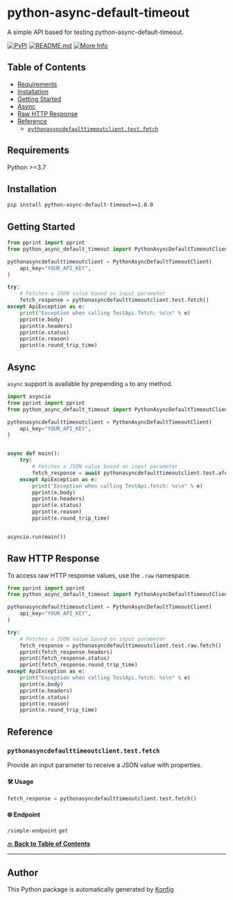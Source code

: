 # python-async-default-timeout<a id="python-async-default-timeout"></a>

A simple API based for testing python-async-default-timeout.


[![PyPI](https://img.shields.io/badge/PyPI-v1.0.0-blue)](https://pypi.org/project/python-async-default-timeout/1.0.0)
[![README.md](https://img.shields.io/badge/README-Click%20Here-green)](https://github.com/konfig-dev/konfig/tree/main/python#readme)
[![More Info](https://img.shields.io/badge/More%20Info-Click%20Here-orange)](http://example.com/support)

## Table of Contents<a id="table-of-contents"></a>

<!-- toc -->

- [Requirements](#requirements)
- [Installation](#installation)
- [Getting Started](#getting-started)
- [Async](#async)
- [Raw HTTP Response](#raw-http-response)
- [Reference](#reference)
  * [`pythonasyncdefaulttimeoutclient.test.fetch`](#pythonasyncdefaulttimeoutclienttestfetch)

<!-- tocstop -->

## Requirements<a id="requirements"></a>

Python >=3.7

## Installation<a id="installation"></a>

```sh
pip install python-async-default-timeout==1.0.0
```

## Getting Started<a id="getting-started"></a>

```python
from pprint import pprint
from python_async_default_timeout import PythonAsyncDefaultTimeoutClient, ApiException

pythonasyncdefaulttimeoutclient = PythonAsyncDefaultTimeoutClient(
    api_key="YOUR_API_KEY",
)

try:
    # Fetches a JSON value based on input parameter
    fetch_response = pythonasyncdefaulttimeoutclient.test.fetch()
except ApiException as e:
    print("Exception when calling TestApi.fetch: %s\n" % e)
    pprint(e.body)
    pprint(e.headers)
    pprint(e.status)
    pprint(e.reason)
    pprint(e.round_trip_time)
```

## Async<a id="async"></a>

`async` support is available by prepending `a` to any method.

```python
import asyncio
from pprint import pprint
from python_async_default_timeout import PythonAsyncDefaultTimeoutClient, ApiException

pythonasyncdefaulttimeoutclient = PythonAsyncDefaultTimeoutClient(
    api_key="YOUR_API_KEY",
)


async def main():
    try:
        # Fetches a JSON value based on input parameter
        fetch_response = await pythonasyncdefaulttimeoutclient.test.afetch()
    except ApiException as e:
        print("Exception when calling TestApi.fetch: %s\n" % e)
        pprint(e.body)
        pprint(e.headers)
        pprint(e.status)
        pprint(e.reason)
        pprint(e.round_trip_time)


asyncio.run(main())
```

## Raw HTTP Response<a id="raw-http-response"></a>

To access raw HTTP response values, use the `.raw` namespace.

```python
from pprint import pprint
from python_async_default_timeout import PythonAsyncDefaultTimeoutClient, ApiException

pythonasyncdefaulttimeoutclient = PythonAsyncDefaultTimeoutClient(
    api_key="YOUR_API_KEY",
)

try:
    # Fetches a JSON value based on input parameter
    fetch_response = pythonasyncdefaulttimeoutclient.test.raw.fetch()
    pprint(fetch_response.headers)
    pprint(fetch_response.status)
    pprint(fetch_response.round_trip_time)
except ApiException as e:
    print("Exception when calling TestApi.fetch: %s\n" % e)
    pprint(e.body)
    pprint(e.headers)
    pprint(e.status)
    pprint(e.reason)
    pprint(e.round_trip_time)
```


## Reference<a id="reference"></a>
### `pythonasyncdefaulttimeoutclient.test.fetch`<a id="pythonasyncdefaulttimeoutclienttestfetch"></a>

Provide an input parameter to receive a JSON value with properties.

#### 🛠️ Usage<a id="🛠️-usage"></a>

```python
fetch_response = pythonasyncdefaulttimeoutclient.test.fetch()
```

#### 🌐 Endpoint<a id="🌐-endpoint"></a>

`/simple-endpoint` `get`

[🔙 **Back to Table of Contents**](#table-of-contents)

---


## Author<a id="author"></a>
This Python package is automatically generated by [Konfig](https://konfigthis.com)
